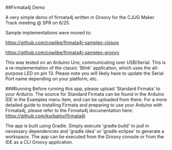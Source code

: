 ##Firmata4j Demo

A very simple demo of firmata4j written in Groovy for the CJUG Maker Track meeting @ SPR on 6/25.

Sample implementations were moved to:

https://github.com/cowlike/firmata4j-samples-clojure

https://github.com/cowlike/firmata4j-samples-groovy


This was tested on an Arduino Uno, communicating over USB/Serial.  This is a re-implementation of the classic 'Blink' application, which uses the all-purpose LED on pin 13.  Please note you will likely have to update the Serial Port name depending on your platform, etc.

###Running
Before running this app, please upload 'Standard Firmata' to your Arduino.  The source for Standard Firmata can be found in the Arduino IDE in the Examples menu item, and can be uploaded from there.  For a more detailed guide to installing Firmata and preparing to use your Arduino with Firmata4j, please refer to the Firmata4j documentation here: https://github.com/kurbatov/firmata4j

The app is built using Gradle.  Simply execute 'gradle build' to pull in necessary dependencies and 'gradle idea' or 'gradle eclipse' to generate a workspace.  The app can be executed from the Groovy console or from the IDE as a CLI Groovy application.
